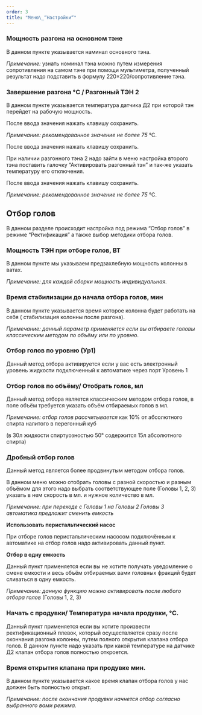 ```yaml
---
order: 3
title: "Меню\_“Настройки“"
---
```


### Мощность разгона на основном тэне

В данном пункте указывается наминал основного тэна.

*Примечание:* узнать номинал тэна можно путем измерения сопротивления на самом тэне при помощи мультиметра, полученный результат надо подставить в формулу 220×220/сопротивление тэна.

### Завершение разгона °C / Разгонный ТЭН 2

В данном пункте указывается температура датчика Д2 при которой тэн перейдет на рабочую мощность.

После ввода значения нажать клавишу сохранить.

*Примечание: рекомендованное значение не более 75* °C.

После ввода значения нажать клавишу сохранить.

При наличии разгонного тэна 2 надо зайти в меню настройка второго тэна поставить галочку “Активировать разгонный тэн” и так-же указать температуру его отключения.

После ввода значения нажать клавишу сохранить.

*Примечание: рекомендованное значение не более 75* °C.

## **Отбор голов**

В данном разделе происходит настройка под режима “Отбор голов” в режиме “Ректификация” а также выбор методики отбора голов.

### Мощность ТЭН при отборе голов, ВТ

В данном пункте мы указываем предзахлебную мощность колонны в ватах.

*Примечание: для каждой сборки мощность индивидуальная.*

### Время стабилизации до начала отбора голов, мин

В данном пункте указывается время которое колонна будет работать на себя  ( стабилизация колонны после разгона).

*Примечание: данный параметр применяется если вы отбираете головы классическим методом по объёму или по уровню*.

### Отбор голов по уровню (Ур1)

Данный метод отбора активируется если у вас есть электронный уровень жидкости подключенный к автоматике через порт Уровень 1

### Отбор голов по объёму/ Отобрать голов, мл

 Данный метод отбора является классическим методом отбора голов, в поле объём требуется указать  объём отбираемых голов в мл. 

*Примечание: отбор голов рассчитывается* как 10% от абсолютного спирта налитого в перегонный куб

(в 30л жидкости спиртуозностью 50° содержится 15л абсолютного спирта)

### Дробный отбор голов

Данный метод является более продвинутым методом отбора голов.

В данном меню можно отобрать головы с разной скоростью и разным объёмом для этого надо выбрать соответствующее поле (Головы 1, 2, 3) указать в нем скорость в мл. и нужное количество в мл.

*Примечание: при переходе с Головы 1 на Головы 2 Головы 3  автоматика предложит сменить емкость* 

**Использовать перистальтический насос**

При отборе голов перистальтическим насосом подключённым к автоматике на отбор голов надо активировать данный пункт.

**Отбор в одну емкость**

Данный пункт применяется если вы не хотите получать уведомление о смене емкости и весь объём отбираемых вами головных фракций будет сливаться в одну емкость.

*Примечание: данную функцию можно активировать после любого отбора голов* (Головы 1, 2, 3)

### Начать с продувки/ Температура начала продувки, °C.

Данный пункт применяется если вы хотите произвести ректификационный плевок, который осуществляется сразу после окончания разгона колонны, путем полного открытия клапана отбора голов. В данном пункте надо указать при какой температуре на датчике Д2 клапан отбора голов полностью откроется.

### Время открытия клапана при продувке мин.

В данном пункте указывается какое время клапан отбора голов у нас должен быть полностью открыт.

*Примечание: после окончания продувки начнется отбор согласно выбранного вами режима.*

 





